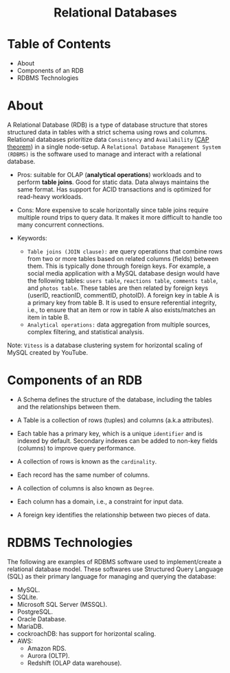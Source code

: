 <div align='center'>
  <h1>Relational Databases</h1>
</div>

# Table of Contents

- About
- Components of an RDB
- RDBMS Technologies

# About

A Relational Database (RDB) is a type of database structure that stores structured data in tables with a strict schema using rows and columns. Relational databases prioritize data `Consistency` and `Availability` ([CAP theorem](05_CAP_theorem.md)) in a single node-setup. A `Relational Database Management System (RDBMS)` is the software used to manage and interact with a relational database.

- Pros: suitable for OLAP (**analytical operations**) workloads and to perform **table joins**. Good for static data. Data always maintains the same format. Has support for ACID transactions and is optimized for read-heavy workloads.
- Cons: More expensive to scale horizontally since table joins require multiple round trips to query data. It makes it more difficult to handle too many concurrent connections.

- Keywords:
  - `Table joins (JOIN clause):` are query operations that combine rows from two or more tables based on related columns (fields) between them. This is typically done through foreign keys. For example, a social media application with a MySQL database design would have the following tables: `users table`, `reactions table`, `comments table`, and `photos table`. These tables are then related by foreign keys (userID, reactionID, commentID, photoID). A foreign key in table A is a primary key from table B. It is used to ensure referential integrity, i.e., to ensure that an item or row in table A also exists/matches an item in table B.
  - `Analytical operations:` data aggregation from multiple sources, complex filtering, and statistical analysis.

Note: `Vitess` is a database clustering system for horizontal scaling of MySQL created by YouTube.

# Components of an RDB

- A Schema defines the structure of the database, including the tables and the relationships between them.
  
- A Table is a collection of rows (tuples) and columns (a.k.a attributes).

- Each table has a primary key, which is a unique `identifier` and is indexed by default. Secondary indexes can be added to non-key fields (columns) to improve query performance.

- A collection of rows is known as the `cardinality`.

- Each record has the same number of columns.

- A collection of columns is also known as `Degree`.

- Each column has a domain, i.e., a constraint for input data.

- A foreign key identifies the relationship between two pieces of data.

# RDBMS Technologies 

The following are examples of RDBMS software used to implement/create a relational database model. These softwares use Structured Query Language (SQL) as their primary language for managing and querying the database:

- MySQL.
- SQLite.
- Microsoft SQL Server (MSSQL).
- PostgreSQL.
- Oracle Database.
- MariaDB.
- cockroachDB: has support for horizontal scaling.
- AWS:
  - Amazon RDS.
  - Aurora (OLTP).
  - Redshift (OLAP data warehouse).
